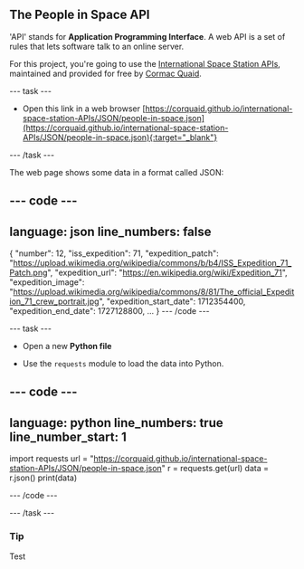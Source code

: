 ## The People in Space API

'API' stands for **Application Programming Interface**. A web API is a set of rules that lets software talk to an online server. 

For this project, you're going to use the [International Space Station APIs](https://github.com/corquaid/international-space-station-APIs), maintained and provided for free by [Cormac Quaid](https://github.com/corquaid).

--- task ---
+ Open this link in a web browser [https://corquaid.github.io/international-space-station-APIs/JSON/people-in-space.json](https://corquaid.github.io/international-space-station-APIs/JSON/people-in-space.json){:target="_blank"}

--- /task ---

The web page shows some data in a format called JSON:

--- code ---
---
language: json
line_numbers: false
---
{
  "number": 12,
  "iss_expedition": 71,
  "expedition_patch": "https://upload.wikimedia.org/wikipedia/commons/b/b4/ISS_Expedition_71_Patch.png",
  "expedition_url": "https://en.wikipedia.org/wiki/Expedition_71",
  "expedition_image": "https://upload.wikimedia.org/wikipedia/commons/8/81/The_official_Expedition_71_crew_portrait.jpg",
  "expedition_start_date": 1712354400,
  "expedition_end_date": 1727128800,
  ...
}
--- /code ---



--- task ---
+ Open a new **Python file**

+ Use the `requests` module to load the data into Python.

--- code ---
---
language: python
line_numbers: true
line_number_start: 1
---
import requests
url = "https://corquaid.github.io/international-space-station-APIs/JSON/people-in-space.json"
r = requests.get(url)
data = r.json()
print(data)

--- /code ---

--- /task ---

<div class="c-project-callout c-project-callout--tip">

### Tip

Test

</div>